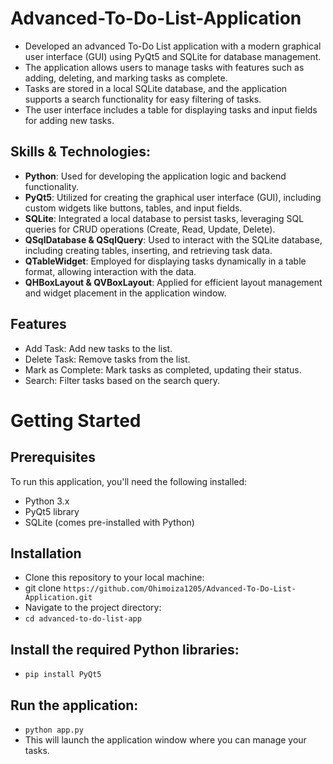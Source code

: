 # Advanced-To-Do-List-Application

- Developed an advanced To-Do List application with a modern graphical user interface (GUI) using PyQt5 and SQLite for database management. 
- The application allows users to manage tasks with features such as adding, deleting, and marking tasks as complete. 
- Tasks are stored in a local SQLite database, and the application supports a search functionality for easy filtering of tasks. 
- The user interface includes a table for displaying tasks and input fields for adding new tasks.

## Skills & Technologies:

- **Python**: Used for developing the application logic and backend functionality.
- **PyQt5**: Utilized for creating the graphical user interface (GUI), including custom widgets like buttons, tables, and input fields.
- **SQLite**: Integrated a local database to persist tasks, leveraging SQL queries for CRUD operations (Create, Read, Update, Delete).
- **QSqlDatabase & QSqlQuery**: Used to interact with the SQLite database, including creating tables, inserting, and retrieving task data.
- **QTableWidget**: Employed for displaying tasks dynamically in a table format, allowing interaction with the data.
- **QHBoxLayout & QVBoxLayout**: Applied for efficient layout management and widget placement in the application window.

## Features
- Add Task: Add new tasks to the list.
- Delete Task: Remove tasks from the list.
- Mark as Complete: Mark tasks as completed, updating their status.
- Search: Filter tasks based on the search query.

# Getting Started
## Prerequisites
To run this application, you'll need the following installed:

- Python 3.x
- PyQt5 library
- SQLite (comes pre-installed with Python)

## Installation
- Clone this repository to your local machine:
- git clone `https://github.com/Ohimoiza1205/Advanced-To-Do-List-Application.git`
- Navigate to the project directory:
- `cd advanced-to-do-list-app`

## Install the required Python libraries:
- `pip install PyQt5`

## Run the application:
- `python app.py`
- This will launch the application window where you can manage your tasks.
